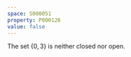 ```yaml
---
space: S000051
property: P000126
value: false
---
```


The set $\{0,3\}$ is neither closed nor open.
